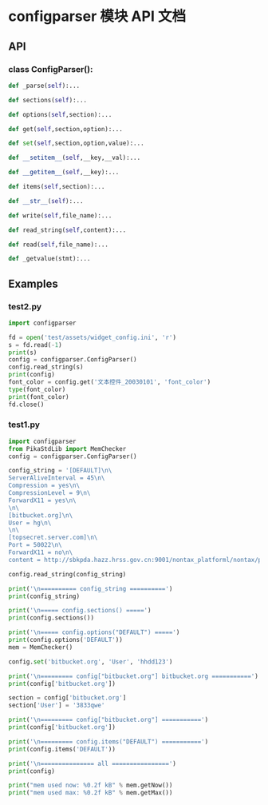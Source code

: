 # configparser 模块 API 文档

## API

### class ConfigParser():
``` python
def _parse(self):...
```

``` python
def sections(self):...
```

``` python
def options(self,section):...
```

``` python
def get(self,section,option):...
```

``` python
def set(self,section,option,value):...
```

``` python
def __setitem__(self,__key,__val):...
```

``` python
def __getitem__(self,__key):...
```

``` python
def items(self,section):...
```

``` python
def __str__(self):...
```

``` python
def write(self,file_name):...
```

``` python
def read_string(self,content):...
```

``` python
def read(self,file_name):...
```

``` python
def _getvalue(stmt):...
```



## Examples

### test2.py

```python
import configparser

fd = open('test/assets/widget_config.ini', 'r')
s = fd.read(-1)
print(s)
config = configparser.ConfigParser()
config.read_string(s)
print(config)
font_color = config.get('文本控件_20030101', 'font_color')
type(font_color)
print(font_color)
fd.close()

```
### test1.py

```python
import configparser
from PikaStdLib import MemChecker
config = configparser.ConfigParser()

config_string = '[DEFAULT]\n\
ServerAliveInterval = 45\n\
Compression = yes\n\
CompressionLevel = 9\n\
ForwardX11 = yes\n\
\n\
[bitbucket.org]\n\
User = hg\n\
\n\
[topsecret.server.com]\n\
Port = 50022\n\
ForwardX11 = no\n\
content = http://sbkpda.hazz.hrss.gov.cn:9001/nontax_platforml/nontax/pay?Q=wj%2Bf'

config.read_string(config_string)

print('\n========== config_string ==========')
print(config_string)

print('\n===== config.sections() =====')
print(config.sections())

print('\n===== config.options("DEFAULT") =====')
print(config.options('DEFAULT'))
mem = MemChecker()

config.set('bitbucket.org', 'User', 'hhdd123')

print('\n========= config["bitbucket.org"] bitbucket.org ===========') 
print(config['bitbucket.org'])

section = config['bitbucket.org']
section['User'] = '3833qwe'

print('\n========= config["bitbucket.org"] ===========')
print(config['bitbucket.org'])

print('\n========= config.items("DEFAULT") ===========')
print(config.items('DEFAULT'))

print('\n=============== all ================')
print(config)

print("mem used now: %0.2f kB" % mem.getNow())
print("mem used max: %0.2f kB" % mem.getMax())

```
